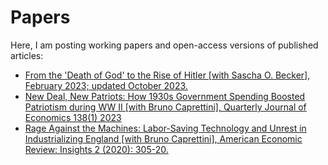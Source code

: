 # Papers

Here, I am posting working papers and open-access versions of published articles: 
- [From the 'Death of God' to the Rise of Hitler [with Sascha O. Becker], February 2023; updated October 2023.](https://github.com/huggingbeard/papers/blob/main/Shallow_C.pdf)
- [New Deal, New Patriots: How 1930s Government Spending Boosted Patriotism during WW II [with Bruno Caprettini], Quarterly Journal of Economics 138(1) 2023](https://github.com/huggingbeard/papers/blob/main/Patriotism_finalversion.pdf)
- [Rage Against the Machines: Labor-Saving Technology and Unrest in Industrializing England [with Bruno Caprettini], American Economic Review: Insights 2 (2020): 305-20.](https://github.com/huggingbeard/papers/blob/main/voth%20and%20caprettini%20AER-I%202020pdf.pdf)

